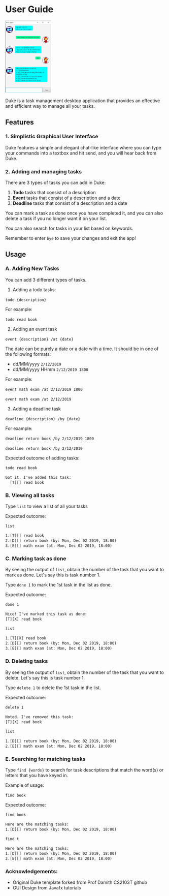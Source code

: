 # User Guide
<img src="Ui.png" alt="UI Screenshot" width="144"/>

Duke is a task management desktop application that provides an effective 
and efficient way to manage all your tasks.

## Features 

### 1. Simplistic Graphical User Interface

Duke features a simple and elegant chat-like interface where you can type your 
commands into a textbox and hit send, and you will hear back from Duke. 

### 2. Adding and managing tasks

There are 3 types of tasks you can add in Duke:
1) **Todo** tasks that consist of a description
2) **Event** tasks that consist of a description and a date
3) **Deadline** tasks that consist of a description and a date

You can mark a task as done once you have completed it, and you can also 
delete a task if you no longer want it on your list. 

You can also search for tasks in your list based on keywords. 

Remember to enter `bye` to save your changes and exit the app!

## Usage

### A. Adding New Tasks

You can add 3 different types of tasks.

1. Adding a todo tasks:

```todo {description}```

For example:

```todo read book```

2. Adding an event task

```event {description} /at {date} ```

The date can be purely a date or a date with a time. It should be 
in one of the following formats:
- dd/MM/yyyy ```2/12/2019``` 
- dd/MM/yyyy HHmm ```2/12/2019 1800```

For example:

```event math exam /at 2/12/2019 1800```

```event math exam /at 2/12/2019```

3. Adding a deadline task

```deadline {description} /by {date} ```

For example:

```deadline return book /by 2/12/2019 1800```

```deadline return book /by 2/12/2019```



Expected outcome of adding tasks:
```
todo read book
```

```
Got it. I've added this task:
  [T][] read book
```
### B. Viewing all tasks

Type ```list``` to view a list of all your tasks

Expected outcome:

```
list
```

```
1.[T][] read book
2.[D][] return book (by: Mon, Dec 02 2019, 18:00)
3.[E][] math exam (at: Mon, Dec 02 2019, 18:00)
```

### C. Marking task as done

By seeing the output of ```list```, obtain the number of the task that
you want to mark as done. Let's say this is task number 1.

Type ```done 1``` to mark the 1st task in the list as done. 

Expected outcome:

```
done 1
```
```
Nice! I've marked this task as done:
[T][X] read book
```

```
list
```
```
1.[T][X] read book
2.[D][] return book (by: Mon, Dec 02 2019, 18:00)
3.[E][] math exam (at: Mon, Dec 02 2019, 18:00)
```

### D. Deleting tasks

By seeing the output of ```list```, obtain the number of the task that
you want to delete. Let's say this is task number 1.

Type ```delete 1``` to delete the 1st task in the list.

Expected outcome:

```
delete 1
```
```
Noted. I've removed this task:
[T][X] read book
```

```
list
```
```
1.[D][] return book (by: Mon, Dec 02 2019, 18:00)
2.[E][] math exam (at: Mon, Dec 02 2019, 18:00)
```

### E. Searching for matching tasks

Type ```find {words}``` to search for task descriptions that match the word(s) or letters 
that you have keyed in. 

Example of usage:

`find book`

Expected outcome:

```
find book
```

```
Here are the matching tasks:
1.[D][] return book (by: Mon, Dec 02 2019, 18:00)
```

```
find t
```

```
Here are the matching tasks:
1.[D][] return book (by: Mon, Dec 02 2019, 18:00)
2.[E][] math exam (at: Mon, Dec 02 2019, 18:00)
```

### Acknowledgements:
- Original Duke template forked from Prof Damith CS2103T github
- GUI Design from Javafx tutorials
